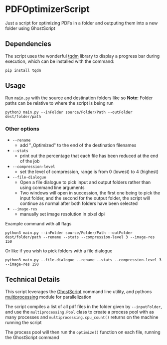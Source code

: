 # PDFOptimizerScript
Just a script for optimizing PDFs in a folder and outputing them into a new folder using GhostScript

## Dependencies
The script uses the wonderful [tqdm](https://github.com/tqdm/tqdm) library to display a progress bar during execution, which can be installed with the command:
```
pip install tqdm
```

## Usage
Run `main.py` with the source and destination folders like so
**Note:** Folder paths can be relative to where the script is being run
```
python3 main.py --inFolder source/Folder/Path --outFolder dest/folder/path
```

### Other options

- `--rename`
    - add "_Optimized" to the end of the destination filenames
- `--stats`
    - print out the percentage that each file has been reduced at the end of the job
- `--compression-level`
    - set the level of compression, range is from 0 (lowest) to 4 (highest)
- `--file-dialogue`
    - Open a file dialogue to pick input and output folders rather than using command line arguments
    - Two windows will open in succession, the first one being to pick the input folder, and the second for the output folder, the script will continue as normal after both folders have been selected
- `--image-res`
    - manually set image resolution in pixel dpi

Example command with all flags
```
python3 main.py --inFolder source/Folder/Path --outFolder dest/folder/path --rename --stats --compression-level 3 --image-res 150
```
Or like if you wish to pick folders with a file dialogue
```
python3 main.py --file-dialogue --rename --stats --compression-level 3 --image-res 150
```

## Technical Details

This script leverages the [GhostScript](https://www.ghostscript.com/) command line utility, and pythons [multiprocessing](https://docs.python.org/3/library/multiprocessing.html) module for parallelization

The script compiles a list of all pdf files in the folder given by `--inputFolder`, and use the `multiprocessing.Pool` class to create a process pool with as many processes and `multiprocessing.cpu_count()` returns on the machine running the script

The process pool will then run the `optimize()` function on each file, running the GhostScript command

